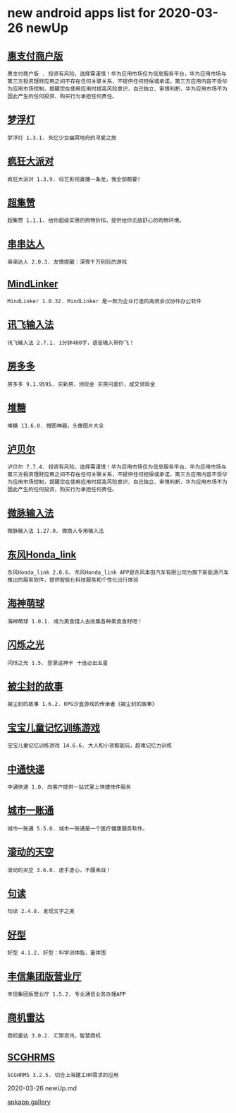 # new android apps list for 2020-03-26 newUp
## [惠支付商户版](https://apkapp.gallery/dl/100552113/)
```
惠支付商户版 . 投资有风险，选择需谨慎！华为应用市场仅为信息服务平台，华为应用市场与第三方投资理财应用之间不存在任何关联关系，不提供任何担保或承诺。第三方应用内容不受华为应用市场控制，提醒您在使用应用时提高风险意识，自己独立、审慎判断，华为应用市场不为因此产生的任何投资、购买行为承担任何责任。
```

## [梦浮灯](https://apkapp.gallery/dl/100888557/)
```
梦浮灯 1.3.1. 失忆少女幽冥地府的寻爱之旅
```

## [疯狂大派对](https://apkapp.gallery/dl/101716651/)
```
疯狂大派对 1.3.9. 综艺影视直播一条龙，我全部都要!
```

## [超集赞](https://apkapp.gallery/dl/101694687/)
```
超集赞 1.1.1. 给你超级实惠的购物折扣，提供给你无敌舒心的购物环境。
```

## [串串达人](https://apkapp.gallery/dl/101798675/)
```
串串达人 2.0.3. 友情提醒：深夜千万别玩的游戏
```

## [MindLinker](https://apkapp.gallery/dl/101043937/)
```
MindLinker 1.0.32. MindLinker 是一款为企业打造的高效会议协作办公软件
```

## [讯飞输入法](https://apkapp.gallery/dl/2239/)
```
讯飞输入法 2.7.1. 1分钟400字，语音输入带你飞！
```

## [房多多](https://apkapp.gallery/dl/10129290/)
```
房多多 9.1.9595. 买新房，领现金 买房问底价，成交领现金
```

## [堆糖](https://apkapp.gallery/dl/104023/)
```
堆糖 13.6.0. 搜图神器，头像图片大全
```

## [泸贝尔](https://apkapp.gallery/dl/101557917/)
```
泸贝尔 7.7.4. 投资有风险，选择需谨慎！华为应用市场仅为信息服务平台，华为应用市场与第三方投资理财应用之间不存在任何关联关系，不提供任何担保或承诺。第三方应用内容不受华为应用市场控制，提醒您在使用应用时提高风险意识，自己独立、审慎判断，华为应用市场不为因此产生的任何投资、购买行为承担任何责任。
```

## [微脉输入法](https://apkapp.gallery/dl/100100119/)
```
微脉输入法 1.27.0. 微商人专用输入法
```

## [东风Honda_link](https://apkapp.gallery/dl/101231711/)
```
东风Honda_link 2.0.6. 东风Honda_link APP是东风本田汽车有限公司为旗下新能源汽车推出的服务软件，提供智能化科技服务和个性化出行体验
```

## [海神萌球](https://apkapp.gallery/dl/101535129/)
```
海神萌球 1.0.1. 成为美食猎人去收集各种美食食材吧！
```

## [闪烁之光](https://apkapp.gallery/dl/100637419/)
```
闪烁之光 1.5. 登录送神卡 十连必出五星
```

## [被尘封的故事](https://apkapp.gallery/dl/10500545/)
```
被尘封的故事 1.6.2. RPG沙盒游戏的传承者《被尘封的故事》
```

## [宝宝儿童记忆训练游戏](https://apkapp.gallery/dl/100380705/)
```
宝宝儿童记忆训练游戏 14.6.6. 大人和小孩都能玩，超难记忆力训练
```

## [中通快递](https://apkapp.gallery/dl/10439301/)
```
中通快递 1.0. 向客户提供一站式掌上快捷快件服务
```

## [城市一账通](https://apkapp.gallery/dl/10890874/)
```
城市一账通 5.5.0. 城市一账通是一个医疗健康服务软件。
```

## [滚动的天空](https://apkapp.gallery/dl/10583052/)
```
滚动的天空 3.6.0. 虐手虐心，不服来战！
```

## [句读](https://apkapp.gallery/dl/100245837/)
```
句读 2.4.8. 发现文字之美
```

## [好型](https://apkapp.gallery/dl/100274799/)
```
好型 4.1.2. 好型：科学测体脂，量体围
```

## [丰信集团版营业厅](https://apkapp.gallery/dl/101375423/)
```
丰信集团版营业厅 1.5.2. 专业通信业务办理APP
```

## [商机雷达](https://apkapp.gallery/dl/100393137/)
```
商机雷达 3.0.2. 汇聚资讯，智慧商机
```

## [SCGHRMS](https://apkapp.gallery/dl/100696275/)
```
SCGHRMS 3.2.5. 切合上海建工HR需求的应用
```
2020-03-26 newUp.md

[apkapp.gallery](http://apkapp.gallery/)
